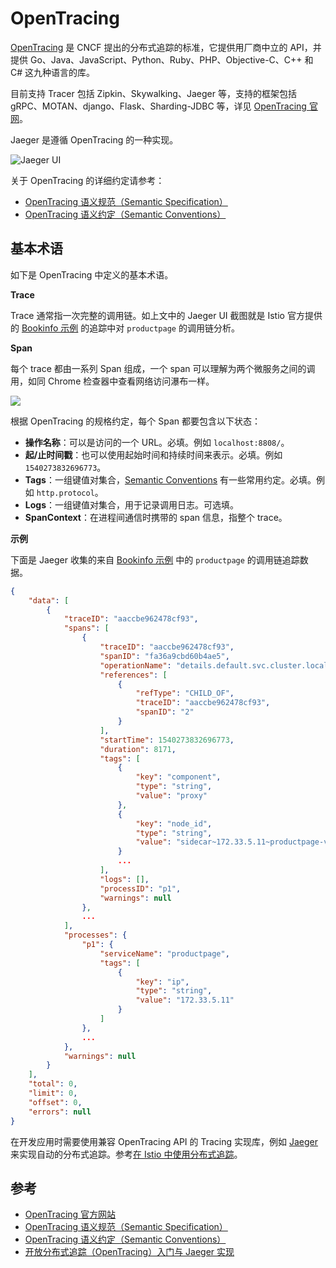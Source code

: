# OpenTracing

[OpenTracing](https://opentracing.io/) 是 CNCF 提出的分布式追踪的标准，它提供用厂商中立的 API，并提供 Go、Java、JavaScript、Python、Ruby、PHP、Objective-C、C++ 和 C# 这九种语言的库。

目前支持 Tracer 包括 Zipkin、Skywalking、Jaeger 等，支持的框架包括 gRPC、MOTAN、django、Flask、Sharding-JDBC 等，详见 [OpenTracing 官网](https://opentracing.io/)。

Jaeger 是遵循 OpenTracing 的一种实现。

![Jaeger UI](https://ws4.sinaimg.cn/large/006tNbRwly1fwjg48fh7xj31kw0wedrg.jpg)

关于 OpenTracing 的详细约定请参考：

- [OpenTracing 语义规范（Semantic Specification）](https://github.com/opentracing/specification/blob/master/specification.md)
- [OpenTracing 语义约定（Semantic Conventions）](https://github.com/opentracing/specification/blob/master/semantic_conventions.md)

## 基本术语

如下是 OpenTracing 中定义的基本术语。

**Trace**

Trace 通常指一次完整的调用链。如上文中的 Jaeger UI 截图就是 Istio 官方提供的 [Bookinfo 示例](https://istio.io/zh/docs/examples/bookinfo/) 的追踪中对 `productpage` 的调用链分析。

**Span**

每个 trace 都由一系列 Span 组成，一个 span 可以理解为两个微服务之间的调用，如同 Chrome 检查器中查看网络访问瀑布一样。

![](https://ws2.sinaimg.cn/large/006tNbRwly1fwjkfbvfluj30y70hf0y9.jpg)

根据 OpenTracing 的规格约定，每个 Span 都要包含以下状态：

- **操作名称**：可以是访问的一个 URL。必填。例如 `localhost:8808/`。
- **起/止时间戳**：也可以使用起始时间和持续时间来表示。必填。例如 `1540273832696773`。
- **Tags**：一组键值对集合，[Semantic Conventions](https://github.com/opentracing/specification/blob/master/semantic_conventions.md) 有一些常用约定。必填。例如 `http.protocol`。
- **Logs**：一组键值对集合，用于记录调用日志。可选填。
- **SpanContext**：在进程间通信时携带的 span 信息，指整个 trace。

**示例**

下面是 Jaeger 收集的来自 [Bookinfo 示例](https://istio.io/zh/docs/examples/bookinfo/) 中的 `productpage` 的调用链追踪数据。

```json
{
    "data": [
        {
            "traceID": "aaccbe962478cf93",
            "spans": [
                {
                    "traceID": "aaccbe962478cf93",
                    "spanID": "fa36a9cbd60b4ae5",
                    "operationName": "details.default.svc.cluster.local:9080/*",
                    "references": [
                        {
                            "refType": "CHILD_OF",
                            "traceID": "aaccbe962478cf93",
                            "spanID": "2"
                        }
                    ],
                    "startTime": 1540273832696773,
                    "duration": 8171,
                    "tags": [
                        {
                            "key": "component",
                            "type": "string",
                            "value": "proxy"
                        },
                        {
                            "key": "node_id",
                            "type": "string",
                            "value": "sidecar~172.33.5.11~productpage-v1-8584c875d8-4jgwg.default~default.svc.cluster.local"
                        }
                        ...
                    ],
                    "logs": [],
                    "processID": "p1",
                    "warnings": null
                },
                ...
            ],
            "processes": {
                "p1": {
                    "serviceName": "productpage",
                    "tags": [
                        {
                            "key": "ip",
                            "type": "string",
                            "value": "172.33.5.11"
                        }
                    ]
                },
                ...
            },
            "warnings": null
        }
    ],
    "total": 0,
    "limit": 0,
    "offset": 0,
    "errors": null
}
```

在开发应用时需要使用兼容 OpenTracing API 的 Tracing 实现库，例如 [Jaeger](https://www.jaegertracing.io) 来实现自动的分布式追踪。参考[在 Istio 中使用分布式追踪](https://istio.io/zh/docs/tasks/telemetry/distributed-tracing/)。

## 参考

- [OpenTracing 官方网站](https://opentracing.io/)
- [OpenTracing 语义规范（Semantic Specification）](https://github.com/opentracing/specification/blob/master/specification.md)
- [OpenTracing 语义约定（Semantic Conventions）](https://github.com/opentracing/specification/blob/master/semantic_conventions.md)
- [开放分布式追踪（OpenTracing）入门与 Jaeger 实现](https://yq.aliyun.com/articles/514488#19)